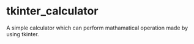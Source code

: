 # tkinter_calculator
A simple calculator which can perform mathamatical operation made by using tkinter.
